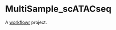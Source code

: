 # MultiSample_scATACseq

A [workflowr][] project.

[workflowr]: https://github.com/jdblischak/workflowr
